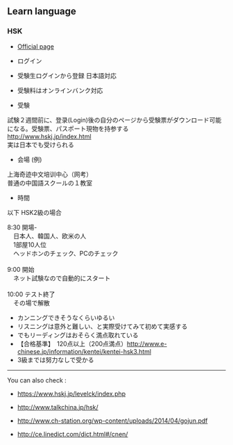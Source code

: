 ## Learn language

### HSK

- [Official page](http://www.chinesetest.cn/index.do)

- ログイン

- 受験生ログインから登録 日本語対応

- 受験料はオンラインバンク対応

- 受験

試験２週間前に、登录(Login)後の自分のページから受験票がダウンロード可能になる。受験票、パスポート現物を持参する <br>
http://www.hskj.jp/index.html <br>
実は日本でも受けられる <br>


- 会場 (例)

上海奇迹中文培训中心（网考）<br>
普通の中国語スクールの１教室


- 時間

以下 HSK2級の場合

8:30 開場- <br>
　日本人、韓国人、欧米の人 <br>
　1部屋10人位 <br>
　ヘッドホンのチェック、PCのチェック <br>
 <br>
9:00 開始 <br>
　ネット試験なので自動的にスタート <br>
 <br>
10:00 テスト終了 <br>
　その場で解散 <br>


- カンニングできそうなくらいゆるい
- リスニングは意外と難しい、と実際受けてみて初めて実感する
- でもリーディングはおそらく満点取れている
- 【合格基準】　120点以上（200点満点）http://www.e-chinese.jp/information/kentei/kentei-hsk3.html 
- 3級までは努力なしで受かる

---

You can also check :

- https://www.hskj.jp/levelck/index.php

- http://www.talkchina.jp/hsk/

- http://www.ch-station.org/wp-content/uploads/2014/04/gojun.pdf

- http://ce.linedict.com/dict.html#/cnen/
